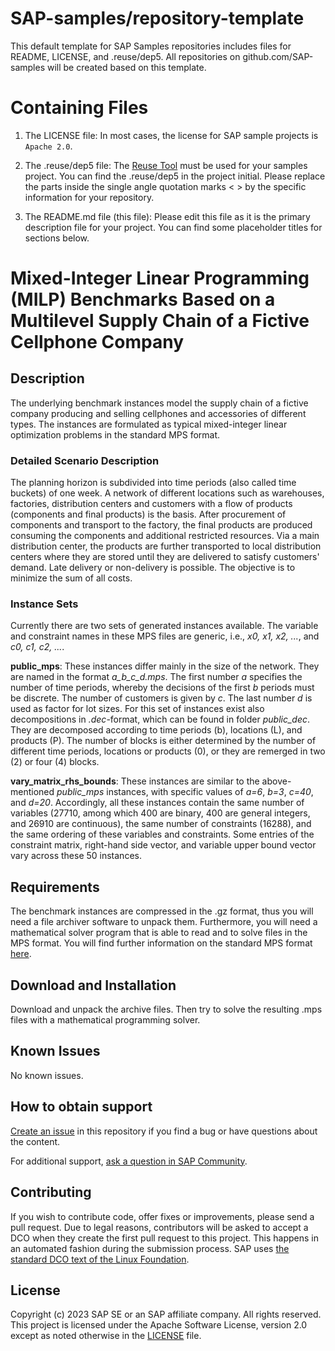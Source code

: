 # SAP-samples/repository-template
This default template for SAP Samples repositories includes files for README, LICENSE, and .reuse/dep5. All repositories on github.com/SAP-samples will be created based on this template.

# Containing Files

1. The LICENSE file:
In most cases, the license for SAP sample projects is `Apache 2.0`.

2. The .reuse/dep5 file: 
The [Reuse Tool](https://reuse.software/) must be used for your samples project. You can find the .reuse/dep5 in the project initial. Please replace the parts inside the single angle quotation marks < > by the specific information for your repository.

3. The README.md file (this file):
Please edit this file as it is the primary description file for your project. You can find some placeholder titles for sections below.

# Mixed-Integer Linear Programming (MILP) Benchmarks Based on a Multilevel Supply Chain of a Fictive Cellphone Company

<!--- Register repository https://api.reuse.software/register, then add REUSE badge:
[![REUSE status](https://api.reuse.software/badge/github.com/SAP-samples/REPO-NAME)](https://api.reuse.software/info/github.com/SAP-samples/REPO-NAME)
-->

## Description
The underlying benchmark instances model the supply chain of a fictive company producing and selling cellphones and accessories of different types. The instances are formulated as typical mixed-integer linear optimization problems in the standard MPS format.

### Detailed Scenario Description
The planning horizon is subdivided into time periods (also called time buckets) of one week. A network of different locations such as warehouses, factories, distribution centers and customers with a flow of products (components and final products) is the basis. After procurement of components and transport to the factory, the final products are produced consuming the components and additional restricted resources. Via a main distribution center, the products are further transported to local distribution centers where they are stored until they are delivered to satisfy customers' demand. Late delivery or non-delivery is possible. The objective is to minimize the sum of all costs.

### Instance Sets
Currently there are two sets of generated instances available. The variable and constraint names in these MPS files are generic, i.e., *x0, x1, x2, ...*, and *c0, c1, c2, ...*. 

**public_mps**: 
These instances differ mainly in the size of the network. They are named in the format *a_b_c_d.mps*. The first number *a* specifies the number of time periods, whereby the decisions of the first *b* periods must be discrete. The number of customers is given by *c*. The last number *d* is used as factor for lot sizes. For this set of instances exist also decompositions in *.dec*-format, which can be found in folder *public_dec*. They are decomposed according to time periods (b), locations (L), and products (P). The number of blocks is either determined by the number of different time periods, locations or products (0), or they are remerged in two (2) or four (4) blocks.

**vary_matrix_rhs_bounds**: 
These instances are similar to the above-mentioned *public_mps* instances, with specific values of *a=6*, *b=3*, *c=40*, and *d=20*. Accordingly, all these instances contain the same number of variables (27710, among which 400 are binary, 400 are general integers, and 26910 are continuous), the same number of constraints (16288), and the same ordering of these variables and constraints. Some entries of the constraint matrix, right-hand side vector, and variable upper bound vector vary across these 50 instances.

## Requirements
The benchmark instances are compressed in the .gz format, thus you will need a file archiver software to unpack them. Furthermore, you will need a mathematical solver program that is able to read and to solve files in the MPS format. You will find further information on the standard MPS format [here]( https://en.wikipedia.org/wiki/MPS_(format)).

## Download and Installation
Download and unpack the archive files. Then try to solve the resulting .mps files with a mathematical programming solver.

## Known Issues
No known issues.

## How to obtain support
[Create an issue](https://github.com/SAP-samples/<repository-name>/issues) in this repository if you find a bug or have questions about the content.
 
For additional support, [ask a question in SAP Community](https://answers.sap.com/questions/ask.html).

## Contributing
If you wish to contribute code, offer fixes or improvements, please send a pull request. Due to legal reasons, contributors will be asked to accept a DCO when they create the first pull request to this project. This happens in an automated fashion during the submission process. SAP uses [the standard DCO text of the Linux Foundation](https://developercertificate.org/).

## License
Copyright (c) 2023 SAP SE or an SAP affiliate company. All rights reserved. This project is licensed under the Apache Software License, version 2.0 except as noted otherwise in the [LICENSE](LICENSE) file.
